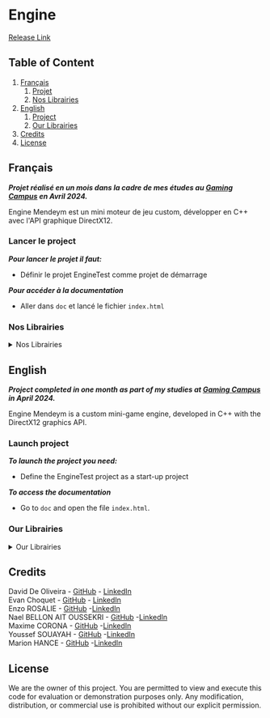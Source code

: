 # Engine

[Release Link](https://github.com/Dranemo/Releases/releases/tag/HoverRacing)


## Table of Content

1. [Français](#Francais)
   1. [Projet](#ProjetFr)
   2. [Nos Librairies](#LibrairiesFr)
3. [English](#Anglais)
   1. [Project](#ProjectEn)
   2. [Our Librairies](#LibrariesEn)
5. [Credits](#Credits)
6. [License](#License)




## Français <a name="Francais"></a>

***Projet réalisé en un mois dans la cadre de mes études au [Gaming Campus](https://gamingcampus.fr) en Avril 2024.***  

Engine Mendeym est un mini moteur de jeu custom, développer en C++ avec l'API graphique DirectX12. 


### Lancer le project <a name="ProjetFr"></a>

***Pour lancer le projet il faut:***
* Définir le projet EngineTest comme projet de démarrage

***Pour accéder à la documentation***
* Aller dans `doc` et lancé le fichier `index.html`


### Nos Librairies <a name="LibrairiesFr"></a>
<details>
 <summary>Nos Librairies</summary>

 ***Voici les différents librairie que nous utilisons:***
 * DirectXColors
 * DirectXMath
 * d3d12
 * dxgi1_4
 * WinSock2
 * WS2tcpip
</details>


## English <a name="Anglais"></a>

***Project completed in one month as part of my studies at [Gaming Campus](https://gamingcampus.fr) in April 2024.***  

Engine Mendeym is a custom mini-game engine, developed in C++ with the DirectX12 graphics API. 


### Launch project <a name="ProjectEn"></a>

***To launch the project you need:***
* Define the EngineTest project as a start-up project

***To access the documentation***
* Go to `doc` and open the file `index.html`.


### Our Librairies <a name="LibrariesEn"></a>
<details>
 <summary>Our Librairies</summary>

 ***Here are the different libraries we use:***
 * DirectXColors
 * DirectXMath
 * d3d12
 * dxgi1_4
 * WinSock2
 * WS2tcpip
</details>



## Credits <a name="Credits"></a>

David De Oliveira - [GitHub](https://github.com/Vindiss) - [LinkedIn](https://www.linkedin.com/in/david-de-oliveira-bb48941b0/)  
Evan Choquet - [GitHub](https://github.com/Snip2Fou) - [LinkedIn](https://www.linkedin.com/in/evan-choquet-a9031b265/)  
Enzo ROSALIE - [GitHub](https://github.com/Enzo-Naox) -[LinkedIn](https://www.linkedin.com/in/enzo-rosalie-1390b2265/)  
Nael BELLON AIT OUSSEKRI - [GitHub](https://github.com/Horaclee) -[LinkedIn](https://www.linkedin.com/in/nael-bellon-ait-oussekri-8280b2265/)  
Maxime CORONA - [GitHub](https://github.com/Lexilios) -[LinkedIn](https://www.linkedin.com/in/maxime-corona-3b6487252/)   
Youssef SOUAYAH - [GitHub](https://github.com/Souayahy) -[LinkedIn](https://www.linkedin.com/in/ysouayah/)   
Marion HANCE - [GitHub](https://github.com/MarionHance) -[LinkedIn](https://www.linkedin.com/in/marion-hance-190722252/)   

## License <a name="License"></a>
We are the owner of this project. You are permitted to view and execute this code for evaluation or demonstration purposes only. Any modification, distribution, or commercial use is prohibited without our explicit permission.
